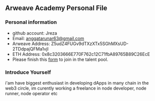 ## Arweave Academy Personal File

### Personal information

- github account: Jreza
- Email: anggatarunar63@gmail.com
- Arweave Address: Z5udZ4FUGv9dTXzXTx5SGhMXsUD-2TDdpajQFMa1vjI
- ETH Address: 0x8c3203666E770F762c12C71fbA89765B89C26EcE
- Please finish this [form](https://docs.google.com/forms/d/e/1FAIpQLSfWA5fIIcBgmRppm3jNz5vmf9Mai_QMVil-2pO4r7YKn_Zhtw/viewform?usp=sf_link) to join in the talent pool.

### Introduce Yourself
 i'am have biggest enthusiast in developing dApps in many chain in the web3 circle, im curently working a freelance in node developer, node runner, node operator etc
 
